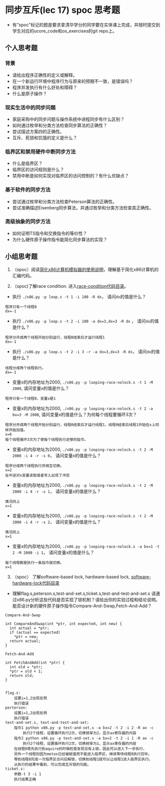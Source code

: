 # 同步互斥(lec 17) spoc 思考题


- 有"spoc"标记的题是要求拿清华学分的同学要在实体课上完成，并按时提交到学生对应的ucore_code和os_exercises的git repo上。

## 个人思考题

### 背景
 - 请给出程序正确性的定义或解释。
 - 在一个新运行环境中程序行为与原来的预期不一致，是错误吗？
 - 程序并发执行有什么好处和障碍？
 - 什么是原子操作？

### 现实生活中的同步问题

 - 家庭采购中的同步问题与操作系统中进程同步有什么区别？
 - 如何通过枚举和分类方法检查同步算法的正确性？
 - 尝试描述方案四的正确性。
 - 互斥、死锁和饥饿的定义是什么？

### 临界区和禁用硬件中断同步方法

 - 什么是临界区？
 - 临界区的访问规则是什么？
 - 禁用中断是如何实现对临界区的访问控制的？有什么优缺点？

### 基于软件的同步方法

 - 尝试通过枚举和分类方法检查Peterson算法的正确性。
 - 尝试准确描述Eisenberg同步算法，并通过枚举和分类方法检查其正确性。

### 高级抽象的同步方法

 - 如何证明TS指令和交换指令的等价性？
 - 为什么硬件原子操作指令能简化同步算法的实现？
 
## 小组思考题

1. （spoc）阅读[简化x86计算机模拟器的使用说明](https://github.com/chyyuu/ucore_lab/blob/master/related_info/lab7/lab7-spoc-exercise.md)，理解基于简化x86计算机的汇编代码。

2. （spoc)了解race condition. 进入[race-condition代码目录](https://github.com/chyyuu/ucore_lab/tree/master/related_info/lab7/race-condition)。

 - 执行 `./x86.py -p loop.s -t 1 -i 100 -R dx`， 请问`dx`的值是什么？
 ```
 程序只有一个线程0
 dx=-1
 ```
 - 执行 `./x86.py -p loop.s -t 2 -i 100 -a dx=3,dx=3 -R dx` ， 请问`dx`的值是什么？
 ```
 程序分开成两个线程开始分别运行，线程0结束后才运行线程1
 dx=-1
 ```
 - 执行 `./x86.py -p loop.s -t 2 -i 3 -r -a dx=3,dx=3 -R dx`， 请问`dx`的值是什么？
 ```
 线程分成两个线程执行。
 dx=-1
 ```
 - 变量x的内存地址为2000, `./x86.py -p looping-race-nolock.s -t 1 -M 2000`, 请问变量x的值是什么？
 ```
 程序只有一个线程0，变量x是1
 ```
 - 变量x的内存地址为2000, `./x86.py -p looping-race-nolock.s -t 2 -a bx=3 -M 2000`, 请问变量x的值是什么？为何每个线程要循环3次？
 ```
 程序分开成两个线程开始分别运行，线程0结束后才运行线程1，线程0结束后线程1开始在x上同样开始加值。
 x=6
 每个线程循环3次为了使每个线程执行足够的指令。
 ```
 - 变量x的内存地址为2000, `./x86.py -p looping-race-nolock.s -t 2 -M 2000 -i 4 -r -s 0`， 请问变量x的值是什么？
 ```
 程序分成两个线程执行并相互切换。
 x=2
 在中途对x变量读取或者写入出现了冲突
 ```
 - 变量x的内存地址为2000, `./x86.py -p looping-race-nolock.s -t 2 -M 2000 -i 4 -r -s 1`， 请问变量x的值是什么？
 ```
 情况同上
 x=1
 ```
 - 变量x的内存地址为2000, `./x86.py -p looping-race-nolock.s -t 2 -M 2000 -i 4 -r -s 2`， 请问变量x的值是什么？ 
 ```
 情况同上
 x=1
 ```
 - 变量x的内存地址为2000, `./x86.py -p looping-race-nolock.s -a bx=1 -t 2 -M 2000 -i 1`， 请问变量x的值是什么？ 
 ```
 每个线程都是执行一条指令就切换。
 x=1
 ```

3. （spoc） 了解software-based lock, hardware-based lock, [software-hardware-lock代码目录](https://github.com/chyyuu/ucore_lab/tree/master/related_info/lab7/software-hardware-locks)

  - 理解flag.s,peterson.s,test-and-set.s,ticket.s,test-and-test-and-set.s 请通过x86.py分析这些代码是否实现了锁机制？请给出你的实验过程和结论说明。能否设计新的硬件原子操作指令Compare-And-Swap,Fetch-And-Add？
```
Compare-And-Swap

int CompareAndSwap(int *ptr, int expected, int new) {
  int actual = *ptr;
  if (actual == expected)
    *ptr = new;
  return actual;
}
```

```
Fetch-And-Add

int FetchAndAdd(int *ptr) {
  int old = *ptr;
  *ptr = old + 1;
  return old;
}
```
>
```

flag.s:
	设置i=1,2出现反例
	执行错误
perterson:
	设置i=1,2出现反例
	执行错误
test-and-set.s, test-and-test-and-set:
	指令1 python x86.py -p test-and-set.s -a bx=2 -t 2 -i 2 -R ax -c
		执行2个线程，设置循环执行2次，切换频率为2，显示ax寄存器的内容
	指令2 python x86.py -p test-and-set.s -a bx=2 -t 2 -i 1 -R ax -c
		执行2个线程，设置循环执行2次，切换频率为1，显示ax寄存器的内容
	在线程0首先执行到aquire的时候检查发现没有上锁，因此可以进入下一步执行，
	另外一个线程则因为metex已经被赋值而不能进入临界区，继续等待线程0执行完毕。
	等到线程0完成一次临界区访问后解锁，切换到线程1就可以让线程1进入临界区执行。
	从执行的结果中看到，可以完成互斥锁的功能。
ticket.s:
	参数-t 3 -i 1
	执行结果正确
```


